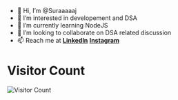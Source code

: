 - 👋 Hi, I’m @Suraaaaaj
- 👀 I’m interested in developement and DSA
- 🌱 I’m currently learning NodeJS 
- 💞️ I’m looking to collaborate on DSA related discussion
- 📫 Reach me at <a href="https://www.linkedin.com/in/surajbbd2811"><b>LinkedIn</b></a> <a href="https://www.instagram.com/_suraaaaaaj/?hl=en"><b>Instagram</b></a>

<h1> Visitor Count </h1>

![Visitor Count](https://profile-counter.glitch.me/{Suraaaaaj}/count.svg)

<!---
Suraaaaaj/Suraaaaaj is a ✨ special ✨ repository because its `README.md` (this file) appears on your GitHub profile.
You can click the Preview link to take a look at your changes.
--->
